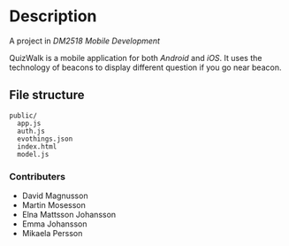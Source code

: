 # Description
A project in _DM2518 Mobile Development_

QuizWalk is a mobile application for both _Android_ and _iOS_. It uses the technology of beacons to display different question if you go near beacon. 

## File structure
```
public/
  app.js
  auth.js
  evothings.json
  index.html
  model.js
```

### Contributers
* David Magnusson
* Martin Mosesson
* Elna Mattsson Johansson
* Emma Johansson
* Mikaela Persson
